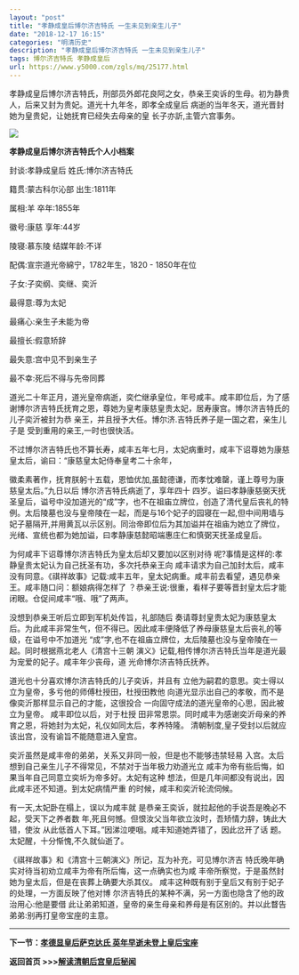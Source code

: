 ```yaml
---
layout: "post"
title: "孝静成皇后博尔济吉特氏 一生未见到亲生儿子"
date: "2018-12-17 16:15"
categories: "明清历史"
description: "孝静成皇后博尔济吉特氏 一生未见到亲生儿子"
tags: 博尔济吉特氏 孝静成皇后
url: https://www.y5000.com/zgls/mq/25177.html
---
```






孝静成皇后博尔济吉特氏，刑部员外郎花良阿之女，恭亲王奕诉的生母。初为静贵人，后来又封为贵妃。道光十九年冬，即孝全成皇后
病逝的当年冬天，道光晋封她为皇贵妃，让她抚育已经失去母亲的皇 长子亦訢,主管六宫事务。

![](https://img.y5000.com/uploads/allimg/170823/8-1FR313462N00.jpg)

**孝静成皇后博尔济吉特氏个人小档案**

封谈:孝静成皇后 姓氏:博尔济吉特氏

籍贯:蒙古科尔沁部 出生:1811年

属相:羊 卒年:1855年

徽号:康慈 享年:44岁

陵寝:慕东陵 结媒年龄:不详

配偶:宣宗道光帝綿宁，1782年生，1820 - 1850年在位

子女:子奕纲、奕继、奕沂

最得意:尊为太妃

最痛心:亲生子未能为帝

最擅长:假意矫辞

最失意:宫中见不到亲生子

最不幸:死后不得与先帝同葬

道光二十年正月，道光皇帝病逝，奕伫继承皇位，年号咸丰。咸丰即位后，为了感谢博尔济吉特氏抚育之恩，尊她为皇考康慈皇贵太妃，居寿康宫。博尔济吉特氏的儿子奕沂被封为恭
亲王，并且授予大任。博尔济.吉特氏养子是一国之君，亲生儿子是 受到重用的亲王,一时也很快活。

不过博尔济吉特氏也不算长寿，咸丰五年七月，太妃病重时，咸丰下诏尊她为康慈皇太后，谕曰：“康慈皇太妃侍奉皇考二十余年，

徽柔素著作，抚育朕躬十五载，恩恤优加,虽懿德谦，而孝忱难罄，谨上尊号为康慈皇太后。”九日以后 博尔济吉特氏病逝了，享年四十
四岁。谥曰孝静康慈弼天抚圣皇后，谥号中没加道光的“成”字，也不在祖庙立牌位，创造了清代皇后丧礼的特例。太后陵墓也没与皇帝陵在一起，而是与16个妃子的园寝在一起,但中间用墙与妃子墓隔开,并用黄瓦以示区别。同治帝即位后为其加谥并在祖庙为她立了牌位，光绪、宣统也都为她加谥，曰孝静康慈懿昭端惠庄仁和慎弼天抚圣成皇后。

为何咸丰下诏尊博尔济吉特氏为皇太后却又要加以区别对待 呢?事情是这样的:孝静皇贵太妃认为自己抚圣有功，多次托恭亲王向
咸丰请求为自己加封太后，咸丰没有同意。《祺祥故事》记载:咸丰五年，皇太妃病重。咸丰前去看望，遇见恭亲王。咸丰随口问：额娘病得怎样了
？恭亲王说:很重，看样子要等晋封皇太后才能闭眼。仓促间咸丰“哦、哦”了两声。

没想到恭亲王听后立即到军机处传旨，礼部随后
奏请尊封皇贵太妃为康慈皇太后。为此咸丰非常生气，但不得已。因此咸丰便降低了养母康慈皇太后丧礼的等级，在谥号中不加道光
“成”字,也不在祖庙立牌位，太后陵墓也没与皇帝陵在一起。同时根据燕北老人《清宫十三朝 演义》记载,相传博尔济吉特氏当年是道光最为宠爱的妃子。咸丰年少丧母，道
光命博尔济吉特氏抚养。

道光也十分喜欢博尔济吉特氏的儿子奕诉，并且有 立他为嗣君的意思。奕士得以立为皇帝，多亏他的师傅杜授田，杜授田教他
向道光显示出自己的孝敬，而不是像奕沂那样显示自己的才能，这很投合 一向固守成法的道光皇帝的心思，因此被立为皇帝。 咸丰即位以后，对于杜授
田非常恩崇。同时咸丰为感谢奕沂母亲的养育之恩，将她封为太妃，礼仪如同太后，孝养特隆。 清朝制度,皇子受封以后就应该出宫，没有谕旨不能随意进入皇宫。

奕沂虽然是咸丰帝的弟弟，关系又非同一般，但是也不能够违禁轻易 入宫。太后想到自己亲生儿子不得常见，不禁对于当年极力劝道光立
咸丰为帝有些后悔，如果当年自己同意立奕圻为帝多好。太妃有这种 想法，但是几年间都没有说出，因此咸丰还不知道。到太妃病情严重 的时候，咸丰和奕沂轮流伺候。

有一天,太妃卧在榻上，误以为咸丰就 是恭亲王奕诉，就拉起他的手说吾是晚必不起，受天下之养者数 年,死且何憾。但恨汝父当年欲立汝时，吾矫情力辞，铸此大错，使汝
从此低首人下耳。”因涕泣哽咽。咸丰知道她弄错了，因此岔开了话 题。太妃醒，十分惭愧,不久就仙逝了。

《祺祥故事》和《清宫十三朝演义》所记，互为补充，可见博尔济吉 特氏晚年确实对待当初劝立咸丰为帝有所后悔，这一点确实也为咸
丰帝所察觉，于是虽然封她为皇太后，但是在丧葬上确要大杀其仪。 咸丰这种既有别于皇后又有别于妃子的处理，一方面反映了他对博
尔济吉特氏的某种不满，另一方面也隐含了他的政治用心:他是要借 此让弟弟知道，皇帝的亲生母亲和养母是有区别的。并以此瞀告弟弟:别再打皇帝宝座的主意。

* * *

**下一节：[孝德显皇后萨克达氏 英年早逝未登上皇后宝座](https://www.y5000.com/zgls/mq/25178.html)**

**返回首页 >>>[解读清朝后宫皇后秘闻](https://www.y5000.com/zgls/mq/25183.html)**
